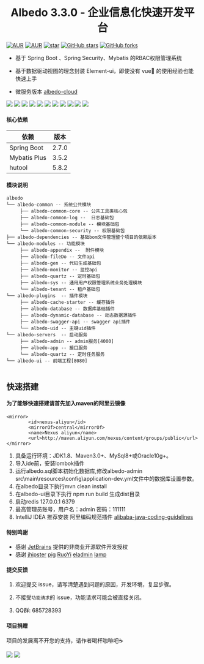 <h1 style="text-align: center">Albedo 3.3.0 - 企业信息化快速开发平台</h1>
 <p align="center">
 
 [![AUR](https://img.shields.io/badge/license-Apache%20License%202.0-blue.svg)](https://github.com/somowhere/albedo/blob/master/LICENSE)
 [![AUR](https://img.shields.io/badge/Spring%20Boot-2.7.0-blue.svg)](https://spring.io/projects/spring-boot#overview)
 [![star](https://gitee.com/somowhere/albedo/badge/star.svg?theme=white)](https://gitee.com/somowhere/albedo)
 [![GitHub stars](https://img.shields.io/github/stars/somowhere/albedo.svg?style=social&label=Stars)](https://github.com/somowhere/albedo)
 [![GitHub forks](https://img.shields.io/github/forks/somowhere/albedo.svg?style=social&label=Fork)](https://github.com/somowhere/albedo)
 
 </p> 
 
- 基于 Spring Boot 、Spring Security、Mybatis 的RBAC权限管理系统  

- 基于数据驱动视图的理念封装 Element-ui，即使没有 vue 的使用经验也能快速上手 
 
- 微服务版本 <a href="https://github.com/somowhere/albedo-cloud">albedo-cloud</a>   

<tableDo>
    <tr>
        <td><img src="https://raw.githubusercontent.com/somowhere/albedo-source/master/albedo/1.png"/></td>
        <td><img src="https://raw.githubusercontent.com/somowhere/albedo-source/master/albedo/2.png"/></td>
    </tr>
    <tr>
        <td><img src="https://raw.githubusercontent.com/somowhere/albedo-source/master/albedo/3.png"/></td>
        <td><img src="https://raw.githubusercontent.com/somowhere/albedo-source/master/albedo/4.png"/></td>
    </tr>
    <tr>
        <td><img src="https://raw.githubusercontent.com/somowhere/albedo-source/master/albedo/5.png"/></td>
        <td><img src="https://raw.githubusercontent.com/somowhere/albedo-source/master/albedo/6.png"/></td>
    </tr>
    <tr>
        <td><img src="https://raw.githubusercontent.com/somowhere/albedo-source/master/albedo/7.png"/></td>
        <td><img src="https://raw.githubusercontent.com/somowhere/albedo-source/master/albedo/8.png"/></td>
    </tr>
    <tr>
        <td><img src="https://raw.githubusercontent.com/somowhere/albedo-source/master/albedo/9.png"/></td>
        <td><img src="https://raw.githubusercontent.com/somowhere/albedo-source/master/albedo/10.png"/></td>
    </tr>
    <tr>
        <td><img src="https://raw.githubusercontent.com/somowhere/albedo-source/master/albedo/11.png"/></td>
        <td></td>
    </tr>
</tableDo>
   
 

#### 核心依赖 


依赖 | 版本
---|---
Spring Boot |  2.7.0 
Mybatis Plus | 3.5.2
hutool | 5.8.2
   


#### 模块说明
```
albedo
└── albedo-common -- 系统公共模块 
     ├── albedo-common-core -- 公共工具类核心包
     ├── albedo-common-log --  日志基础包
     ├── albedo-common-module -- 模块基础包
     └── albedo-common-security -- 权限基础包
├── albedo-dependencies -- 基础bom文件管理整个项目的依赖版本
└── albedo-modules -- 功能模块
     ├── albedo-appendix --  附件模块
     ├── albedo-fileDo -- 文件api
     ├── albedo-gen -- 代码生成基础包
     ├── albedo-monitor -- 监控api
     ├── albedo-quartz -- 定时基础包
     ├── albedo-sys -- 通用用户权限管理系统业务处理模块
     └── albedo-tenant -- 租户基础包
└── albedo-plugins  -- 插件模块 
     ├── albedo-cache-starter -- 缓存插件
     ├── albedo-database -- 数据库基础插件
     ├── albedo-dynamic-database -- 动态数据源插件
     ├── albedo-swagger-api -- swagger api插件
     └── albedo-uid -- 主键uid插件
└── albedo-servers  -- 启动服务 
     ├── albedo-admin -- admin服务[4000]
     ├── albedo-app -- 接口服务
     └── albedo-quartz -- 定时任务服务
└── albedo-ui -- 前端工程[8080]
	 
```

## 快速搭建

#### 为了能够快速搭建请首先加入maven的阿里云镜像
```
<mirror>
        <id>nexus-aliyun</id>
        <mirrorOf>central</mirrorOf>
        <name>Nexus aliyun</name>
        <url>http://maven.aliyun.com/nexus/content/groups/public</url>
</mirror>
```

1. 具备运行环境：JDK1.8、Maven3.0+、MySql8+或Oracle10g+。
2. 导入ide前，安装lombok插件
3. 运行albedo.sql脚本初始化数据库,修改albedo-admin src\main\resources\config\application-dev.yml文件中的数据库设置参数。
4. 在albedo目录下执行mvn clean install 
5. 在albedo-ui目录下执行 npm run build 生成dist目录
6. 启动redis 127.0.0.1 6379 
7. 最高管理员账号，用户名：admin 密码：111111 
8. IntelliJ IDEA 推荐安装 阿里编码规范插件  [alibaba-java-coding-guidelines](https://plugins.jetbrains.com/plugin/10046-alibaba-java-coding-guidelines)

#### 特别鸣谢

- 感谢 [JetBrains](https://www.jetbrains.com/) 提供的非商业开源软件开发授权
- 感谢
  [jhipster](https://www.jhipster.tech/)  [pig](https://gitee.com/log4j/pig)  [RuoYi](https://gitee.com/y_project/RuoYi)  [eladmin](https://github.com/elunez/eladmin) [lamp](https://github.com/somewhere/lamp-boot)
  

#### 提交反馈

1. 欢迎提交 issue，请写清楚遇到问题的原因，开发环境，复显步骤。

2. 不接受`功能请求`的 issue，功能请求可能会被直接关闭。  

3. QQ群: 685728393 


#### 项目捐赠

项目的发展离不开您的支持，请作者喝杯咖啡吧☕  

<tableDo>
    <tr>
        <td><img src="https://raw.githubusercontent.com/somowhere/albedo-source/master/albedo/alipay.png"/></td>
        <td><img src="https://raw.githubusercontent.com/somowhere/albedo-source/master/albedo/wxpay.png"/></td>
    </tr>
</tableDo>
 
